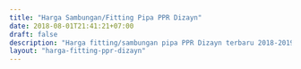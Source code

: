 ```yaml
---
title: "Harga Sambungan/Fitting Pipa PPR Dizayn"
date: 2018-08-01T21:41:21+07:00
draft: false
description: "Harga fitting/sambungan pipa PPR Dizayn terbaru 2018-2019. Kami menjual sambungan pipa PPR, siap kirim ke seluruh daerah di Indonesia."
layout: "harga-fitting-ppr-dizayn"
---
```


